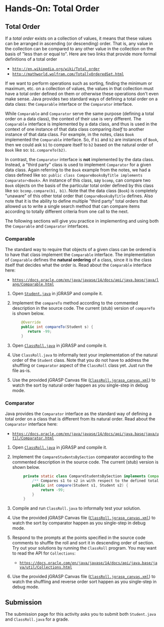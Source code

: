 
# Hands-On: Total Order


## Total Order

If a *total order* exists on a collection of values, it means that these
values can be arranged in ascending (or descending) order. That is, any value
in the collection can be compared to any other value in the collection on the
basis of "less than or equal to". Here are two links that provide more formal
definitions of a total order

- [`http://en.wikipedia.org/wiki/Total_order`](http://en.wikipedia.org/wiki/Total_order)
- [`http://mathworld.wolfram.com/TotallyOrderedSet.html`](http://mathworld.wolfram.com/TotallyOrderedSet.html)

If we want to perform operations such as sorting, finding the minimum or
maximum, etc. on a collection of values, the values in that collection must
have a total order defined on them or otherwise these operations don't even
make sense. Java provides two standard ways of defining a total order on a
data class: the `Comparable` interface or the `Comparator` interface.

While `Comparable` and `Comparator` serve the same purpose (defining a total
order on a data class), the context of their use is very different. The
`Comparable` interface is implemented by a data class, and thus is used in the
context of one instance of that data class comparing *itself* to another
instance of that data class. For example, in the notes, class `Book`
implemented the `Comparable` interface. So, if `b1` and `b2` are instances of
`Book`, then we could ask `b1` to compare itself to `b2` based on the natural
order of `Book` like so: `b1.compareTo(b2)`.

In contrast, the `Comparator` interface is **not** implemented by the data
class. Instead, a "third party" class is used to implement `Comparator` for a
given data class. Again referring to the `Book` example from the notes, we had
a class defined like so: `public class CompareBooksByTitle implements
Comparator<Book>`. An instance of this class, say `bcomp`, can compare two
`Book` objects on the basis of the particular total order defined by this
class like so: `bcomp.compare(b1, b1)`. Note that the data class (`Book`) is
completely "unaware" of this other total order that `CompareBooksByTitle`
defines. Also note that it is the ability to define multiple "third party"
total orders that allowed us to write a single search method that can compare
items according to totally different criteria from one call to the next.

The following sections will give you practice in implementing and using both
the `Comparable` and `Comparator` interfaces.


### Comparable

The standard way to require that objects of a given class can be ordered is to
have that class implement the `Comparable` interface. The implementation of
`Comparable` defines the **natural ordering** of a class, since it is the
class itself that decides what the order is. Read about the `Comparable`
interface here:

- [`https://docs.oracle.com/en/java/javase/14/docs/api/java.base/java/lang/Comparable.html`](https://docs.oracle.com/en/java/javase/14/docs/api/java.base/java/lang/Comparable.html)


1. Open [`Student.java`](src/Student.java) in jGRASP and compile it.

1. Implement the `compareTo` method according to the commented description in the source code. The current (stub) version of `compareTo` is shown below.

   ```java
       @Override
       public int compareTo(Student s) {
          return -99;
       }
   ```

1. Open [`ClassRoll.java`](src/ClassRoll.java) in jGRASP and compile it.

1. Use `ClassRoll.java` to informally test your implementation of the natural order of the `Student` class. Note that you do not have to address the shuffling or `Comparator` aspect of the `ClassRoll` class yet. Just run the file as-is.

1. Use the provided jGRASP Canvas file ([`ClassRoll.jgrasp_canvas.xml`](src/ClassRoll.jgrasp_canvas.xml)) to watch the sort by natural order happen as you single-step in debug mode.


### Comparator

Java provides the `Comparator` interface as the standard way of defining a
total order on a class that is different from its natural order. Read about
the `Comparator` interface here:

- [`https://docs.oracle.com/en/java/javase/14/docs/api/java.base/java/util/Comparator.html`](https://docs.oracle.com/en/java/javase/14/docs/api/java.base/java/util/Comparator.html)


1. Open [`ClassRoll.java`](src/ClassRoll.java) in jGRASP and compile it.

1. Implement the `CompareStudentsBySection` comparator according to the commented description in the source code. The current (stub) version is shown below.

   ```java
        private static class CompareStudentsBySection implements Comparator<Student> {
            /** Compares s1 to s2 in with respect to the defined total order. */
            public int compare(Student s1, Student s2) {
                return -99;
            }
        }
   ```

1. Compile and run `ClassRoll.java` to informally test your solution.

1. Use the provided jGRASP Canvas file ([`ClassRoll.jgrasp_canvas.xml`](src/ClassRoll.jgrasp_canvas.xml)) to watch the sort by comparator happen as you single-step in debug mode.

1. Respond to the prompts at the points specified in the source code comments to shuffle the roll and sort it in descending order of section. Try out your solutions by running the `ClassRoll` program. You may want to read the API for `Collections`:

    - [`https://docs.oracle.com/en/java/javase/14/docs/api/java.base/java/util/Collections.html`](https://docs.oracle.com/en/java/javase/14/docs/api/java.base/java/util/Collections.html)

1. Use the provided jGRASP Canvas file ([`ClassRoll.jgrasp_canvas.xml`](src/ClassRoll.jgrasp_canvas.xml)) to watch the shuffling and reverse order sort happen as you single-step in debug mode.


## Submission

The submission page for this activity asks you to submit both `Student.java`
and `ClassRoll.java` for a grade.
